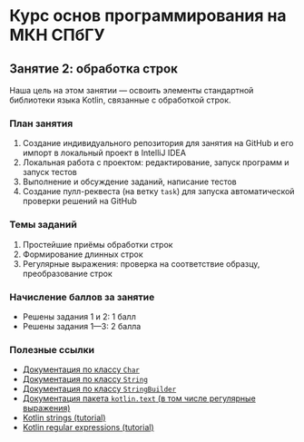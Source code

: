 # Курс основ программирования на МКН СПбГУ
## Занятие 2: обработка строк

Наша цель на этом занятии — освоить элементы стандартной библиотеки языка Kotlin, 
связанные с обработкой строк.

### План занятия

1. Создание индивидуального репозитория для занятия на GitHub и его импорт в локальный проект в IntelliJ IDEA
2. Локальная работа с проектом: редактирование, запуск программ и запуск тестов
3. Выполнение и обсуждение заданий, написание тестов
4. Создание пулл-реквеста (на ветку `task`) для запуска автоматической проверки решений на GitHub
   
### Темы заданий

1. Простейшие приёмы обработки строк
2. Формирование длинных строк
3. Регулярные выражения: проверка на соответствие образцу, преобразование строк

### Начисление баллов за занятие

* Решены задания 1 и 2: 1 балл
* Решены задания 1—3: 2 балла

### Полезные ссылки

* [Документация по классу `Char`](https://kotlinlang.org/api/latest/jvm/stdlib/kotlin/-char/)
* [Документация по классу `String`](https://kotlinlang.org/api/latest/jvm/stdlib/kotlin/-string/)
* [Документация по классу `StringBuilder`](https://kotlinlang.org/api/latest/jvm/stdlib/kotlin.text/-string-builder/)
* [Документация пакета `kotlin.text` (в том числе регулярные выражения)](https://kotlinlang.org/api/latest/jvm/stdlib/kotlin.text/)
* [Kotlin strings (tutorial)](https://zetcode.com/kotlin/strings/)
* [Kotlin regular expressions (tutorial)](https://zetcode.com/kotlin/regularexpressions/)
